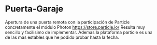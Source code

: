 # Puerta-Garaje
Apertura de una puerta remota con la participación de Particle concretamente el módulo Photon
https://store.particle.io/
Resulta muy sencillo y facilisimo de implementar. Ademas la plataforma particle es una de las mas 
estables que he podido probar hasta la fecha.
